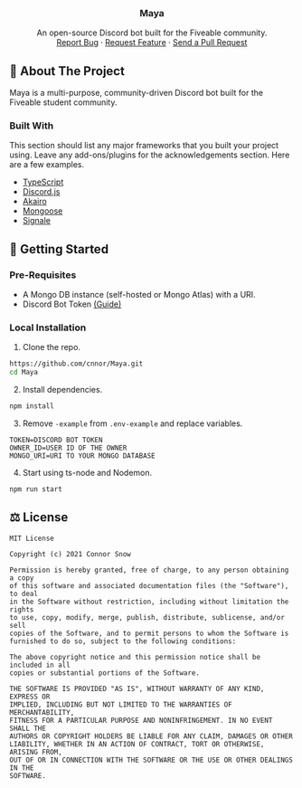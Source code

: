 <br />
<p align="center">
  <h3 align="center">Maya</h3>

  <p align="center">
    An open-source Discord bot built for the Fiveable community.
    <br />
    <a href="https://github.com/cnnor/Maya/issues">Report Bug</a>
    ·
    <a href="https://github.com/cnnor/Maya/issues">Request Feature</a>
    ·
    <a href="https://github.com/cnnor/Maya/pulls">Send a Pull Request</a>
  </p>
</p>


## 📝 About The Project

Maya is a multi-purpose, community-driven Discord bot built for the Fiveable student community.

### Built With
This section should list any major frameworks that you built your project using. Leave any add-ons/plugins for the acknowledgements section. Here are a few examples.
* [TypeScript](https://www.typescriptlang.org/)
* [Discord.js](https://discord.js.org/)
* [Akairo](https://github.com/discord-akairo/discord-akairo)
* [Mongoose](https://mongoosejs.com/)
* [Signale](https://www.npmjs.com/package/signale)


## 👋 Getting Started

### Pre-Requisites

* A Mongo DB instance (self-hosted or Mongo Atlas) with a URI.
* Discord Bot Token [(Guide)](https://discordjs.guide/preparations/setting-up-a-bot-application.html#creating-your-bot)

### Local Installation

1. Clone the repo.
```sh
https://github.com/cnnor/Maya.git
cd Maya
```
2. Install dependencies.
```sh
npm install
```
3. Remove `-example` from `.env-example` and replace variables.
```
TOKEN=DISCORD BOT TOKEN
OWNER_ID=USER ID OF THE OWNER
MONGO_URI=URI TO YOUR MONGO DATABASE
```
4. Start using ts-node and Nodemon.
```sh
npm run start
```


## ⚖️ License

```
MIT License

Copyright (c) 2021 Connor Snow

Permission is hereby granted, free of charge, to any person obtaining a copy
of this software and associated documentation files (the "Software"), to deal
in the Software without restriction, including without limitation the rights
to use, copy, modify, merge, publish, distribute, sublicense, and/or sell
copies of the Software, and to permit persons to whom the Software is
furnished to do so, subject to the following conditions:

The above copyright notice and this permission notice shall be included in all
copies or substantial portions of the Software.

THE SOFTWARE IS PROVIDED "AS IS", WITHOUT WARRANTY OF ANY KIND, EXPRESS OR
IMPLIED, INCLUDING BUT NOT LIMITED TO THE WARRANTIES OF MERCHANTABILITY,
FITNESS FOR A PARTICULAR PURPOSE AND NONINFRINGEMENT. IN NO EVENT SHALL THE
AUTHORS OR COPYRIGHT HOLDERS BE LIABLE FOR ANY CLAIM, DAMAGES OR OTHER
LIABILITY, WHETHER IN AN ACTION OF CONTRACT, TORT OR OTHERWISE, ARISING FROM,
OUT OF OR IN CONNECTION WITH THE SOFTWARE OR THE USE OR OTHER DEALINGS IN THE
SOFTWARE.
```
